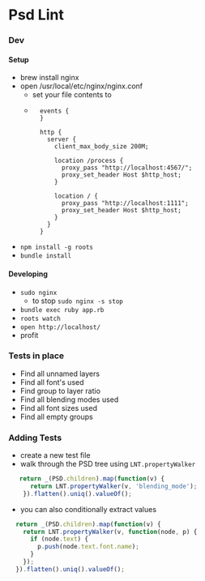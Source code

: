 # Psd Lint

### Dev

#### Setup
* brew install nginx
* open /usr/local/etc/nginx/nginx.conf
  * set your file contents to
  * ```
      events {
      }

      http {
        server {
          client_max_body_size 200M;

          location /process {
            proxy_pass "http://localhost:4567/";
            proxy_set_header Host $http_host;
          }

          location / {
            proxy_pass "http://localhost:1111";
            proxy_set_header Host $http_host;
          }
        }
      }
    ```
* ```npm install -g roots```
* ```bundle install```

#### Developing
* ```sudo nginx```
  * to stop ```sudo nginx -s stop```
* ```bundle exec ruby app.rb```
* ```roots watch```
* ```open http://localhost/```
* profit

### Tests in place
* Find all unnamed layers
* Find all font's used
* Find group to layer ratio
* Find all blending modes used
* Find all font sizes used
* Find all empty groups

### Adding Tests
* create a new test file
* walk through the PSD tree using ```LNT.propertyWalker```


```js
   return _(PSD.children).map(function(v) {
      return LNT.propertyWalker(v, 'blending_mode');
    }).flatten().uniq().valueOf();
```

* you can also conditionally extract values

```js
  return _(PSD.children).map(function(v) {
    return LNT.propertyWalker(v, function(node, p) {
      if (node.text) {
        p.push(node.text.font.name);
      }
    });
  }).flatten().uniq().valueOf();
```

